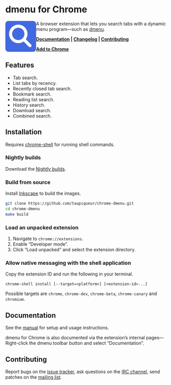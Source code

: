 # dmenu for Chrome

<img src="assets/dmenu-logo.svg" alt="" width="96" height="96" align="left">

A browser extension that lets you search tabs with a dynamic menu program—such as [dmenu].

[dmenu]: https://tools.suckless.org/dmenu/

**[Documentation] | [Changelog] | [Contributing]**

**[Add to Chrome]**

[Documentation]: docs/manual.md
[Changelog]: CHANGELOG.md
[Contributing]: CONTRIBUTING.md
[Add to Chrome]: #Installation

## Features

- Tab search.
- List tabs by recency.
- Recently closed tab search.
- Bookmark search.
- Reading list search.
- History search.
- Download search.
- Combined search.

## Installation

Requires [chrome-shell] for running shell commands.

[chrome-shell]: https://github.com/taupiqueur/chrome-shell

### Nightly builds

Download the [Nightly builds].

[Nightly builds]: https://github.com/taupiqueur/chrome-dmenu/releases/nightly

### Build from source

Install [Inkscape] to build the images.

[Inkscape]: https://inkscape.org

``` sh
git clone https://github.com/taupiqueur/chrome-dmenu.git
cd chrome-dmenu
make build
```

### Load an unpacked extension

1. Navigate to `chrome://extensions`.
2. Enable “Developer mode”.
3. Click “Load unpacked” and select the extension directory.

### Allow native messaging with the shell application

Copy the extension ID and run the following in your terminal.

```
chrome-shell install [--target=<platform>] [<extension-id>...]
```

Possible targets are `chrome`, `chrome-dev`, `chrome-beta`, `chrome-canary` and `chromium`.

## Documentation

See the [manual] for setup and usage instructions.

[Manual]: docs/manual.md

dmenu for Chrome is also documented via the extension’s internal pages—Right-click the dmenu toolbar button
and select “Documentation”.

## Contributing

Report bugs on the [issue tracker],
ask questions on the [IRC channel],
send patches on the [mailing list].

[Issue tracker]: https://github.com/taupiqueur/chrome-dmenu/issues
[IRC channel]: https://web.libera.chat/gamja/#taupiqueur
[Mailing list]: https://github.com/taupiqueur/chrome-dmenu/pulls
